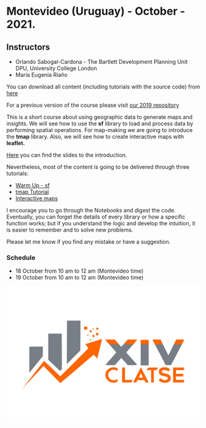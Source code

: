 
# Montevideo (Uruguay) - October - 2021.

## Instructors

- Orlando Sabogal-Cardona - The Bartlett Development Planning Unit DPU, University College London
- María Eugenia Riaño

You can download all content (including tutorials with the source code) from [here](https://github.com/orlando-sabogal/SpatialAnalysis-Montevideo2021)

For a previous version of the course please visit [our 2019 repository](https://orlando-sabogal.github.io/SpatialAnalysis-MontevideoWorkshop2019/)

This is a short course about using geographic data to generate maps and insights. We will see how to use the  **sf** library to load and process data by performing spatial operations. For map-making we are going to introduce the **tmap** library. Also, we will see how to create interactive maps with **leaflet.** <br/>

[Here](Presentations/spatial-analysis-presentation.html) you can find the slides to the introduction. <br/>

Nevertheless, most of the content is going to be delivered through three tutorials:

- [Warm Up - sf](https://orlando-sabogal.github.io/SpatialAnalysis-Montevideo2021/Notebooks/WarmUp.nb.html)
- [tmap Tutorial](https://orlando-sabogal.github.io/SpatialAnalysis-Montevideo2021/Notebooks/tmap-tutorial.nb.html)
- [Interactive maps](https://orlando-sabogal.github.io/SpatialAnalysis-Montevideo2021/Notebooks/InteractiveMaps.nb.html)

I encourage you to go through the Notebooks and digest the code. Eventually, you can forget the details of every library or how a specific function works; but if you understand the logic and develop the intuition, it is easier to remember and to solve new problems.

Please let me know if you find any mistake or have a suggestion.

### Schedule

- 18 October from 10 am to 12 am (Montevideo time)
- 19 October from 10 am to 12 am (Montevideo time)

![](logo.jpg)
